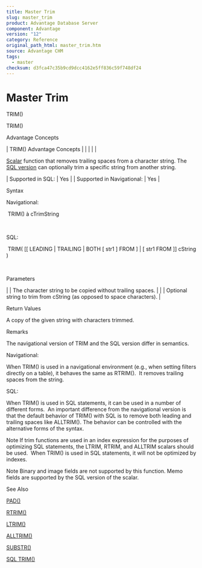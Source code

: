 ```yaml
---
title: Master Trim
slug: master_trim
product: Advantage Database Server
component: Advantage
version: "12"
category: Reference
original_path_html: master_trim.htm
source: Advantage CHM
tags:
  - master
checksum: d3fca47c35b9cd9dcc4162e5ff836c59f748df24
---
```


# Master Trim

TRIM()

TRIM()

Advantage Concepts

| TRIM()  Advantage Concepts |  |  |  |  |

[Scalar](master_supported_scalar_functions.md) function that removes trailing spaces from a character string. The [SQL version](master_trim_sql_scalar.md) can optionally trim a specific string from another string.

| Supported in SQL: | Yes |
| Supported in Navigational: | Yes |

Syntax

Navigational:

 TRIM(<cString>) à cTrimString

 

SQL:

 TRIM( [[ LEADING | TRAILING | BOTH [ str1 ] FROM ] | [ str1 FROM ]] cString )

 

Parameters

| <cString> | The character string to be copied without trailing spaces. |
| <str1> | Optional string to trim from cString (as opposed to space characters). |

Return Values

A copy of the given string with characters trimmed.

Remarks

The navigational version of TRIM and the SQL version differ in semantics.

Navigational:

When TRIM() is used in a navigational environment (e.g., when setting filters directly on a table), it behaves the same as RTRIM().  It removes trailing spaces from the string.

SQL:

When TRIM() is used in SQL statements, it can be used in a number of different forms.  An important difference from the navigational version is that the default behavior of TRIM() with SQL is to remove both leading and trailing spaces like ALLTRIM(). The behavior can be controlled with the alternative forms of the syntax.

Note If trim functions are used in an index expression for the purposes of optimizing SQL statements, the LTRIM, RTRIM, and ALLTRIM scalars should be used.  When TRIM() is used in SQL statements, it will not be optimized by indexes.

Note Binary and image fields are not supported by this function. Memo fields are supported by the SQL version of the scalar.

See Also

[PAD()](master_pad.md)

[RTRIM()](master_rtrim.md)

[LTRIM()](master_ltrim.md)

[ALLTRIM()](master_alltrim.md)

[SUBSTR()](master_substr.md)

[SQL TRIM()](master_trim_sql_scalar.md)
